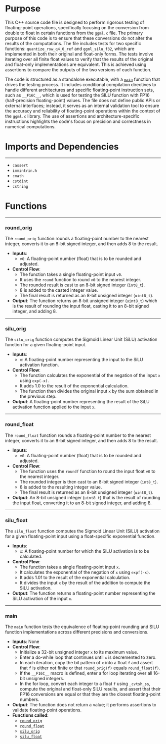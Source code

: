 # Purpose
This C++ source code file is designed to perform rigorous testing of floating-point operations, specifically focusing on the conversion from double to float in certain functions from the `ggml.c` file. The primary purpose of this code is to ensure that these conversions do not alter the results of the computations. The file includes tests for two specific functions: `quantize_row_q4_0_ref` and `ggml_silu_f32`, which are implemented in both their original and float-only forms. The tests involve iterating over all finite float values to verify that the results of the original and float-only implementations are equivalent. This is achieved using assertions to compare the outputs of the two versions of each function.

The code is structured as a standalone executable, with a [`main`](#main) function that drives the testing process. It includes conditional compilation directives to handle different architectures and specific floating-point instruction sets, such as `__F16C__`, which is used for testing the SILU function with FP16 (half-precision floating-point) values. The file does not define public APIs or external interfaces; instead, it serves as an internal validation tool to ensure the accuracy and reliability of floating-point operations within the context of the `ggml.c` library. The use of assertions and architecture-specific instructions highlights the code's focus on precision and correctness in numerical computations.
# Imports and Dependencies

---
- `cassert`
- `immintrin.h`
- `cmath`
- `cstdint`
- `cstring`


# Functions

---
### round\_orig<!-- {{#callable:round_orig}} -->
The `round_orig` function rounds a floating-point number to the nearest integer, converts it to an 8-bit signed integer, and then adds 8 to the result.
- **Inputs**:
    - `v0`: A floating-point number (float) that is to be rounded and adjusted.
- **Control Flow**:
    - The function takes a single floating-point input `v0`.
    - It uses the `round` function to round `v0` to the nearest integer.
    - The rounded result is cast to an 8-bit signed integer (`int8_t`).
    - 8 is added to the casted integer value.
    - The final result is returned as an 8-bit unsigned integer (`uint8_t`).
- **Output**: The function returns an 8-bit unsigned integer (`uint8_t`) which is the result of rounding the input float, casting it to an 8-bit signed integer, and adding 8.


---
### silu\_orig<!-- {{#callable:silu_orig}} -->
The `silu_orig` function computes the Sigmoid Linear Unit (SiLU) activation function for a given floating-point input.
- **Inputs**:
    - `x`: A floating-point number representing the input to the SiLU activation function.
- **Control Flow**:
    - The function calculates the exponential of the negation of the input `x` using `exp(-x)`.
    - It adds 1.0 to the result of the exponential calculation.
    - The function then divides the original input `x` by the sum obtained in the previous step.
- **Output**: A floating-point number representing the result of the SiLU activation function applied to the input `x`.


---
### round\_float<!-- {{#callable:round_float}} -->
The `round_float` function rounds a floating-point number to the nearest integer, converts it to an 8-bit signed integer, and then adds 8 to the result.
- **Inputs**:
    - `v0`: A floating-point number (float) that is to be rounded and adjusted.
- **Control Flow**:
    - The function uses the `roundf` function to round the input float `v0` to the nearest integer.
    - The rounded integer is then cast to an 8-bit signed integer (`int8_t`).
    - 8 is added to the resulting integer value.
    - The final result is returned as an 8-bit unsigned integer (`uint8_t`).
- **Output**: An 8-bit unsigned integer (`uint8_t`) that is the result of rounding the input float, converting it to an 8-bit signed integer, and adding 8.


---
### silu\_float<!-- {{#callable:silu_float}} -->
The `silu_float` function computes the Sigmoid Linear Unit (SiLU) activation for a given floating-point input using a float-specific exponential function.
- **Inputs**:
    - `x`: A floating-point number for which the SiLU activation is to be calculated.
- **Control Flow**:
    - The function takes a single floating-point input `x`.
    - It calculates the exponential of the negation of `x` using `expf(-x)`.
    - It adds 1.0f to the result of the exponential calculation.
    - It divides the input `x` by the result of the addition to compute the SiLU activation.
- **Output**: The function returns a floating-point number representing the SiLU activation of the input `x`.


---
### main<!-- {{#callable:main}} -->
The `main` function tests the equivalence of floating-point rounding and SILU function implementations across different precisions and conversions.
- **Inputs**: None
- **Control Flow**:
    - Initialize a 32-bit unsigned integer `x` to its maximum value.
    - Enter a do-while loop that continues until `x` is decremented to zero.
    - In each iteration, copy the bit pattern of `x` into a float `f` and assert that `f` is either not finite or that `round_orig(f)` equals `round_float(f)`.
    - If the `__F16C__` macro is defined, enter a for loop iterating over all 16-bit unsigned integers.
    - In the for loop, convert each integer to a float `f` using `_cvtsh_ss`, compute the original and float-only SILU results, and assert that their FP16 conversions are equal or that they are the closest floating-point numbers.
- **Output**: The function does not return a value; it performs assertions to validate floating-point operations.
- **Functions called**:
    - [`round_orig`](#round_orig)
    - [`round_float`](#round_float)
    - [`silu_orig`](#silu_orig)
    - [`silu_float`](#silu_float)


